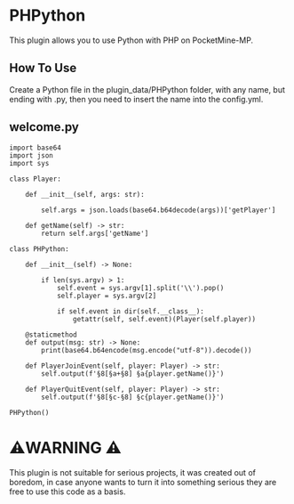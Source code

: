 # PHPython
This plugin allows you to use Python with PHP on PocketMine-MP.

## How To Use

Create a Python file in the plugin_data/PHPython folder, with any name, but ending with .py, then you need to insert the name into the config.yml.

## welcome.py

```
import base64
import json
import sys

class Player:

    def __init__(self, args: str):

        self.args = json.loads(base64.b64decode(args))['getPlayer']

    def getName(self) -> str:
        return self.args['getName']

class PHPython:

    def __init__(self) -> None:

        if len(sys.argv) > 1:
            self.event = sys.argv[1].split('\\').pop()
            self.player = sys.argv[2]

            if self.event in dir(self.__class__):
                getattr(self, self.event)(Player(self.player))

    @staticmethod
    def output(msg: str) -> None:
        print(base64.b64encode(msg.encode("utf-8")).decode())

    def PlayerJoinEvent(self, player: Player) -> str:
        self.output(f'§8[§a+§8] §a{player.getName()}')

    def PlayerQuitEvent(self, player: Player) -> str:
        self.output(f'§8[§c-§8] §c{player.getName()}')

PHPython()
```

# ⚠️WARNING ⚠️

This plugin is not suitable for serious projects, it was created out of boredom, in case anyone wants to turn it into something serious they are free to use this code as a basis.
